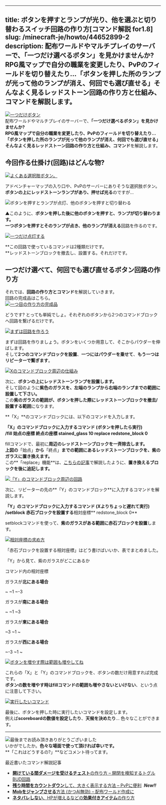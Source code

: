 
---
title: ボタンを押すとランプが光り、他を選ぶと切り替わるスイッチ回路の作り方[コマンド解説 for1.8]
slug: /minecraft-je/howto/44652899-2
description: 配布ワールドやマルチプレイのサーバーで、「一つだけ選べるボタン」を見かけませんか?RPG風マップで自分の職業を変更したり、PvPのフィールドを切り替えたり…「ボタンを押した所のランプが光って他のランプが消え、何回でも選び直せる」そんなよく見るレッドストーン回路の作り方と仕組み、コマンドを解説します。
---

[![一つだけボタン](https://cdn-ak.f.st-hatena.com/images/fotolife/s/sasigume/20210208/20210208124517.png)](#0/0/00d497f5.png "一つだけボタン")  
配布ワールドやマルチプレイのサーバーで、**「一つだけ選べるボタン」**を見かけませんか?  
**RPG風マップで自分の職業を変更したり**、**PvPのフィールドを切り替えたり**…  
**「ボタンを押した所のランプが光って他のランプが消え、何回でも選び直せる」**  
そんなよく見る**レッドストーン回路の作り方と仕組み、コマンド**を解説します。

## 今回作る仕掛け(回路)はどんな物?

[![よくある選択肢ボタン。](https://cdn-ak.f.st-hatena.com/images/fotolife/s/sasigume/20210208/20210208151648.png)](#9/6/96460d8a.png "よくある選択肢ボタン。")

アドベンチャーマップの入り口や、PvPのサーバーにありそうな選択肢ボタン。  
**ボタンの上にレッドストーンランプがあり、押せば光る**のですが…

![ボタンを押すとランプが点灯、他のボタンを押すと切り替わる](https://cdn-ak.f.st-hatena.com/images/fotolife/s/sasigume/20210208/20210208075131.gif)

▲このように、**ボタンを押した後に他のボタンを押すと、ランプが切り替わります。**  
**一つボタンを押すとそのランプが点き、他のランプが消える**回路を作るのです。

[![一つだけ点灯する](https://cdn-ak.f.st-hatena.com/images/fotolife/s/sasigume/20210208/20210208153635.png)](#a/8/a8ff3822.png "一つだけ点灯する")

**この回路で使っているコマンドは2種類だけです。  
**レッドストーンブロックを撤去し、設置する。それだけです。

## 一つだけ選べて、何回でも選び直せるボタン回路の作り方

それでは、**回路の作り方とコマンド**を解説していきます。  
回路の完成品はこちら。  
[![一つ目の作り方の完成品](https://cdn-ak.f.st-hatena.com/images/fotolife/s/sasigume/20210208/20210208161541.png)](#d/0/d0c791a5.png "一つ目の作り方の完成品")

どうです? とっても単純でしょ。それぞれのボタンから2つのコマンドブロックへ回路を繋げるだけです。

[![まずは回路を作ろう](https://cdn-ak.f.st-hatena.com/images/fotolife/s/sasigume/20210208/20210208133315.png)](#3/6/367efe5b.png "まずは回路を作ろう")

まずは回路を作りましょう。ボタンをいくつか用意して、そこからパウダーを伸ばします。  
そして**2つのコマンドブロックを設置**、**一つにはパウダーを乗せて**、**もう一つはリピーターで繋ぎます**。

[![Xのコマンドブロック周辺の仕組み](https://cdn-ak.f.st-hatena.com/images/fotolife/s/sasigume/20210208/20210208154306.png)](#a/f/afc3ee45.png "Xのコマンドブロック周辺の仕組み")

次に、**ボタンの上にレッドストーンランプを設置します。**  
そして図のように**紫色のガラスを、左端のランプから右端のランプまでの範囲に設置して下さい。**  
この**紫のガラスの範囲が、ボタンを押した際にレッドストーンブロックを撤去/設置する範囲**になります。

**「X」**のコマンドブロックには、以下のコマンドを入力します。

**「X」のコマンドブロックに入力するコマンド (ボタンを押したら実行)**  
**/fill 始点の座標 終点の座標 stained\_glass 10 replace redstone\_block 0**

fillコマンドで、最初に**周辺のレッドストーンブロックを一斉除去します。**  
**上図の**「始点」**から**「終点」**までの範囲にあるレッドストーンブロックを、紫のガラスに置き換えます。**  
この**「replace」機能**は、[こちらの記事](/41249070/#use-fill "【コマンド解説】一瞬で城が出現! fillやcloneの使い方とダンジョン用仕掛け")で解説したように、**置き換えるブロックを後に追記します。**

[![「Y」のコマンドブロック周辺の回路](https://cdn-ak.f.st-hatena.com/images/fotolife/s/sasigume/20210208/20210208131334.png)](#1/c/1ceb47a0.png "「Y」のコマンドブロック周辺の回路")

次に、リピーターの先の**「Y」のコマンドブロック**に入力するコマンドを解説します。

**「Y」のコマンドブロックに入力するコマンド (Xよりちょっと遅れて実行)**  
**/setblock 赤石ブロックを設置する**相対座標** redstone\_block 0**

setblockコマンドを使って、**紫のガラスがある範囲に赤石ブロックを設置**します。

[![相対座標の求め方](https://cdn-ak.f.st-hatena.com/images/fotolife/s/sasigume/20210208/20210208135836.png)](#4/e/4e2ffcd5.png "相対座標の求め方")

「赤石ブロックを設置する相対座標」はどう書けばいいか、表でまとめました。

「Y」から見て、紫のガラスがどこにあるか

コマンド内の相対座標

ガラスが**北にある場合**

~ ~1 ~-3

ガラスが**南にある場合**

~ ~1 ~3

ガラスが**東にある場合**

~3 ~1 ~

ガラスが**西にある場合**

~-3 ~1 ~

[![ボタンを増やす際は範囲も増やしてね](https://cdn-ak.f.st-hatena.com/images/fotolife/s/sasigume/20210208/20210208174852.png)](#e/d/ed4aead3.png "ボタンを増やす際は範囲も増やしてね")

これらの「X」と「Y」のコマンドブロックを、ボタンの数だけ用意すれば完成です。  
**ボタンの数を増やす時はfillコマンドの範囲も増やさないといけない**、という点に注意して下さい。

[![実行したいコマンド](https://cdn-ak.f.st-hatena.com/images/fotolife/s/sasigume/20210208/20210208164711.png)](#e/5/e519ba0d.png "実行したいコマンド")

最後に、ボタンを押した時に実行したいコマンドを設定します。  
例えば**scoreboardの数値を設定したり**、**天候を決めたり**… 色々なことができます。

---

![最後までお読み頂きありがとうございました](https://cdn-ak.f.st-hatena.com/images/fotolife/s/sasigume/20210208/20210208142902.png)  
いかがでしたか。**色々な場面で使って頂ければ幸いです。**  
**「これはどうするの?」**などコメント待ってます。

最近書いたコマンド解説記事

*   [**開けている間ダメージを受けるチェスト**の作り方 – 開閉を検知するトグルBUD回路](/damage-chest/)
*   [**残り時間をカウントダウン**して、大きく表示する方法 – PvPに便利](/44150579/)  **_New!!_**
*   [**Mobをジャンプさせる**方法 (かつAI無効) – 配布ワールド作成に](/43943060/)
*   [**ネタバレしない**、HPが増えるなどの**効果付きアイテム**の作り方](/43851879/)
